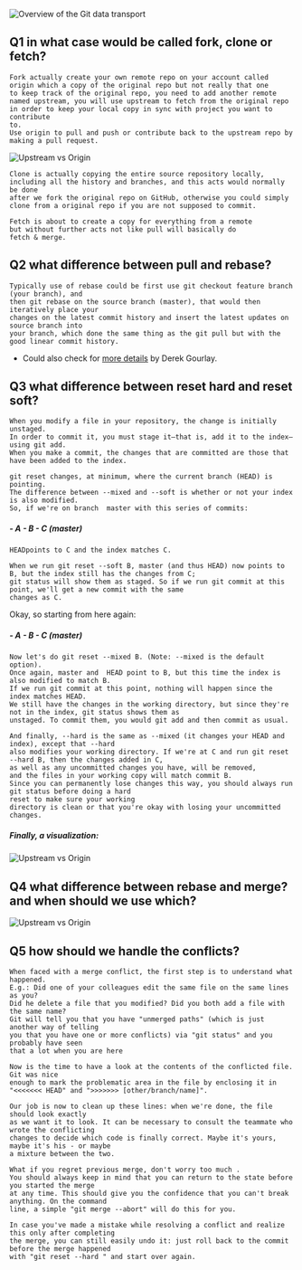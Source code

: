 ![Overview of the Git data transport](https://github.com/Seven-Bi/GitTut/blob/master/images/git_data_transport.png)


## Q1 in what case would be called fork, clone or fetch?

    Fork actually create your own remote repo on your account called
    origin which a copy of the original repo but not really that one
    to keep track of the original repo, you need to add another remote
    named upstream, you will use upstream to fetch from the original repo
    in order to keep your local copy in sync with project you want to contribute
    to.
    Use origin to pull and push or contribute back to the upstream repo by making a pull request.


![Upstream vs Origin](https://github.com/Seven-Bi/GitTut/blob/master/images/upstream_origin.png)

    Clone is actually copying the entire source repository locally,
    including all the history and branches, and this acts would normally be done
    after we fork the original repo on GitHub, otherwise you could simply
    clone from a original repo if you are not supposed to commit.

    Fetch is about to create a copy for everything from a remote
    but without further acts not like pull will basically do
    fetch & merge.


## Q2 what difference between pull and rebase?

    Typically use of rebase could be first use git checkout feature branch (your branch), and
    then git rebase on the source branch (master), that would then iteratively place your
    changes on the latest commit history and insert the latest updates on source branch into
    your branch, which done the same thing as the git pull but with the good linear commit history.

- Could also check for [more details](https://www.derekgourlay.com/blog/git-when-to-merge-vs-when-to-rebase) by Derek Gourlay.


## Q3 what difference between reset hard and reset soft?

    When you modify a file in your repository, the change is initially unstaged.
    In order to commit it, you must stage it—that is, add it to the index—using git add.
    When you make a commit, the changes that are committed are those that have been added to the index.

    git reset changes, at minimum, where the current branch (HEAD) is pointing.
    The difference between --mixed and --soft is whether or not your index is also modified.
    So, if we're on branch  master with this series of commits:

##### - A - B - C (master)
    HEADpoints to C and the index matches C.

    When we run git reset --soft B, master (and thus HEAD) now points to B, but the index still has the changes from C;
    git status will show them as staged. So if we run git commit at this point, we'll get a new commit with the same
    changes as C.

Okay, so starting from here again:

##### - A - B - C (master)
    Now let's do git reset --mixed B. (Note: --mixed is the default option).
    Once again, master and  HEAD point to B, but this time the index is also modified to match B.
    If we run git commit at this point, nothing will happen since the index matches HEAD.
    We still have the changes in the working directory, but since they're not in the index, git status shows them as
    unstaged. To commit them, you would git add and then commit as usual.

    And finally, --hard is the same as --mixed (it changes your HEAD and index), except that --hard
    also modifies your working directory. If we're at C and run git reset --hard B, then the changes added in C,
    as well as any uncommitted changes you have, will be removed,
    and the files in your working copy will match commit B.
    Since you can permanently lose changes this way, you should always run git status before doing a hard
    reset to make sure your working
    directory is clean or that you're okay with losing your uncommitted changes.

##### Finally, a visualization:

![Upstream vs Origin](https://github.com/Seven-Bi/GitTut/blob/master/images/git_reset.png)

## Q4 what difference between rebase and merge? and when should we use which?

![Upstream vs Origin](https://github.com/Seven-Bi/GitTut/blob/master/images/rebase_merge.png)

## Q5 how should we handle the conflicts?

    When faced with a merge conflict, the first step is to understand what happened. 
    E.g.: Did one of your colleagues edit the same file on the same lines as you? 
    Did he delete a file that you modified? Did you both add a file with the same name?
    Git will tell you that you have "unmerged paths" (which is just another way of telling 
    you that you have one or more conflicts) via "git status" and you probably have seen 
    that a lot when you are here

    Now is the time to have a look at the contents of the conflicted file. Git was nice 
    enough to mark the problematic area in the file by enclosing it in 
    "<<<<<<< HEAD" and ">>>>>>> [other/branch/name]".

    Our job is now to clean up these lines: when we're done, the file should look exactly 
    as we want it to look. It can be necessary to consult the teammate who wrote the conflicting 
    changes to decide which code is finally correct. Maybe it's yours, maybe it's his - or maybe 
    a mixture between the two.

    What if you regret previous merge, don't worry too much .
    You should always keep in mind that you can return to the state before you started the merge 
    at any time. This should give you the confidence that you can't break anything. On the command 
    line, a simple "git merge --abort" will do this for you.

    In case you've made a mistake while resolving a conflict and realize this only after completing 
    the merge, you can still easily undo it: just roll back to the commit before the merge happened 
    with "git reset --hard " and start over again.
